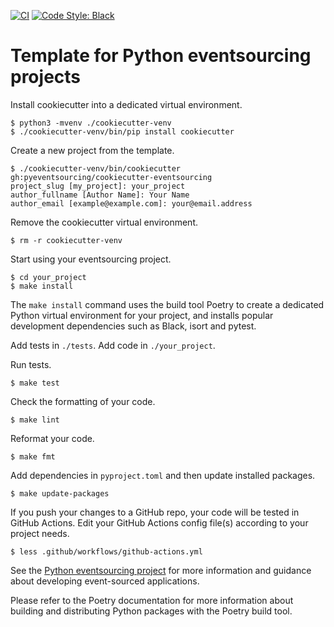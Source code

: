 [![CI](https://github.com/pyeventsourcing/cookiecutter-eventsourcing/actions/workflows/github-actions.yml/badge.svg)](https://github.com/pyeventsourcing/cookiecutter-eventsourcing/actions/workflows/github-actions.yml)
[![Code Style: Black](https://img.shields.io/badge/code%20style-black-000000.svg)](https://github.com/psf/black)

# Template for Python eventsourcing projects

Install cookiecutter into a dedicated virtual environment.

    $ python3 -mvenv ./cookiecutter-venv
    $ ./cookiecutter-venv/bin/pip install cookiecutter

Create a new project from the template.

    $ ./cookiecutter-venv/bin/cookiecutter gh:pyeventsourcing/cookiecutter-eventsourcing
    project_slug [my_project]: your_project 
    author_fullname [Author Name]: Your Name
    author_email [example@example.com]: your@email.address

Remove the cookiecutter virtual environment.

    $ rm -r cookiecutter-venv

Start using your eventsourcing project.

    $ cd your_project
    $ make install

The ``make install`` command uses the build tool Poetry to create a dedicated
Python virtual environment for your project, and installs popular development
dependencies such as Black, isort and pytest.

Add tests in `./tests`. Add code in `./your_project`. 

Run tests.

    $ make test

Check the formatting of your code.

    $ make lint

Reformat your code.

    $ make fmt

Add dependencies in `pyproject.toml` and then update installed packages.

    $ make update-packages

If you push your changes to a GitHub repo, your code will be tested in GitHub Actions.
Edit your GitHub Actions config file(s) according to your project needs.

    $ less .github/workflows/github-actions.yml

See the [Python eventsourcing project](https://github.com/pyeventsourcing/eventsourcing)
for more information and guidance about developing event-sourced applications.

Please refer to the Poetry documentation for more information about building and distributing
Python packages with the Poetry build tool.
